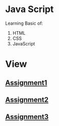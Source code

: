 # Java Script 
Learning Basic of: 
1. HTML 
2. CSS 
3. JavaScript

# View
## [Assignment1](https://deepaksharma01.github.io/JS/Assignment1/index.html)
## [Assignment2](https://deepaksharma01.github.io/JS/Assignment2/index.html)
## [Assignment3](https://deepaksharma01.github.io/JS/Assignment3/index.html)
